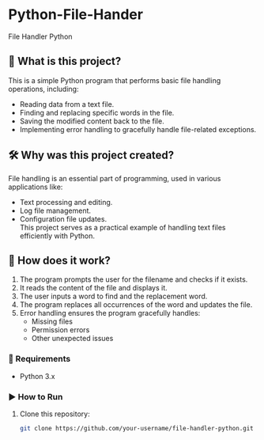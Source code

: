 # Python-File-Hander
 File Handler Python  

## 📌 What is this project?  
This is a simple Python program that performs basic file handling operations, including:  
- Reading data from a text file.  
- Finding and replacing specific words in the file.  
- Saving the modified content back to the file.  
- Implementing error handling to gracefully handle file-related exceptions.  

## 🛠️ Why was this project created?  
File handling is an essential part of programming, used in various applications like:  
- Text processing and editing.  
- Log file management.  
- Configuration file updates.  
This project serves as a practical example of handling text files efficiently with Python.  

## 🚀 How does it work?  
1. The program prompts the user for the filename and checks if it exists.  
2. It reads the content of the file and displays it.  
3. The user inputs a word to find and the replacement word.  
4. The program replaces all occurrences of the word and updates the file.  
5. Error handling ensures the program gracefully handles:  
   - Missing files  
   - Permission errors  
   - Other unexpected issues  

### 📝 Requirements  
- Python 3.x  

### ▶️ How to Run  
1. Clone this repository:  
   ```sh
   git clone https://github.com/your-username/file-handler-python.git
